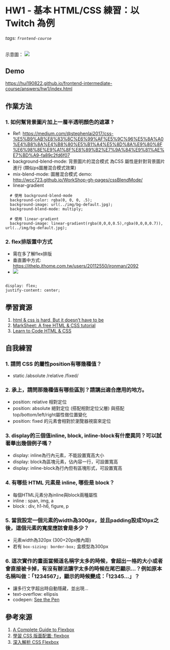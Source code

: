 # HW1 - 基本 HTML/CSS 練習：以 Twitch 為例
###### tags: `frontend-course` 
示意圖：
![](https://i.imgur.com/nhfV86M.gif)

## Demo
https://hui190822.github.io/frontend-intermediate-course/answers/hw1/index.html


## 作業方法

 ### 1. 如何幫背景圖片加上一層半透明顏色的遮罩 ?
 - Ref: https://medium.com/@stephenlai2017/css-%E5%B9%AB%E8%83%8C%E6%99%AF%E5%9C%96%E5%8A%A0%E4%B8%8A%E4%B8%80%E5%B1%A4%E5%8D%8A%E9%80%8F%E6%98%8E%E9%A1%8F%E8%89%B2%E7%9A%84%E9%81%AE%E7%BD%A9-fa89c2fd6f07
 - background-blend-mode: 背景圖片的混合模式
 為CSS 屬性是針對背景圖片進行 (類似ps圖層混合模式效果)
 - mix-blend-mode: 圖層混合模式
 demo: http://wcc723.github.io/WorkShop-gh-pages/cssBlendMode/
 - linear-gradient
  ```
    # 使用 background-blend-mode
    background-color: rgba(0, 0, 0, .5);
    background-image: url(../img/bg-default.jpg);
    background-blend-mode: multiply;
  ```
  ```
    # 使用 linear-gradient
    background-image: linear-gradient(rgba(0,0,0,0.5),rgba(0,0,0,0.7)), url(../img/bg-default.jpg); 
  ```

### 2. flex排版置中方式
* 需在多了解flex排版
* 垂直置中方式: https://ithelp.ithome.com.tw/users/20112550/ironman/2092
* ![](https://i.imgur.com/ZvUbeNI.png)

```

display: flex;
justify-content: center;

```

## 學習資源
1. [html & css is hard, But it doesn’t have to be](https://www.internetingishard.com/)
2. [MarkSheet: A free HTML & CSS tutorial](https://marksheet.io/)
3. [Learn to Code HTML & CSS](https://learn.shayhowe.com/html-css/)

## 自我練習

### 1. 請問 CSS 的屬性position有哪幾種值？
- static /absolute /relative /fixed/

### 2. 承上，請問那幾種值有哪些區別？請講出適合應用的地方。
- position: relative 相對定位
- position: absolute 絕對定位 (搭配相對定位父層)
    與搭配top/bottom/left/right屬性做位置變化
- position: fixed 的元素會相對於瀏覽器視窗來定位

### 3. display的三個值inline, block, inline-block有什麼異同？可以試著舉出幾個例子嗎？
- display: inline為行內元素，不能設置寬高大小
- display: block為區塊元素，佔內容一行，可設置寬高
- display: inline-block為行內但有區塊形式，可設置寬高

### 4. 有哪些 HTML 元素是 inline, 哪些是 block？
- 每個HTML元素分為inline與block兩種屬性
- inline : span, img, a
- block : div, h1-h6, figure, p

### 5. 當我設定一個元素的width為300px，並且padding設成10px之後，這個元素的寬度應該會是多少？
- 元素width為320px (300+20px推內距)
- 若有 `box-sizing: border-box;` 盒模型為300px

### 6. 這次實作的畫面當頻道名稱字太多的時候，會超出一格的大小或者會直接被卡掉，有沒有辦法讓字太多的時候在尾巴顯示...？例如原本名稱叫做：「1234567」，顯示的時候變成：「12345...」？
- 讓多行文字超出時自動隱藏，並出現…
-  text-overflow: ellipsis
- codepen: 
  [See the Pen](https://codepen.io/hui190822/pen/jOroQqp)
<!-- {% iframe https://codepen.io/hui190822/embed/jOroQqp?height=95&theme-id=dark&default-tab=css,result %} -->

## 參考來源
1. [A Complete Guide to Flexbox](https://css-tricks.com/snippets/css/a-guide-to-flexbox/)
2. [學習 CSS 版面配置: flexbox](https://zh-tw.learnlayout.com/flexbox.html)
3. [深入解析 CSS Flexbox](https://www.oxxostudio.tw/articles/201501/css-flexbox.html)
